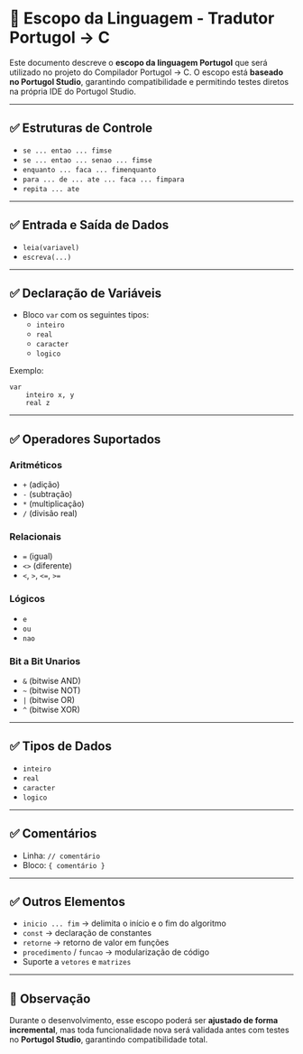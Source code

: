 # 📘 Escopo da Linguagem - Tradutor Portugol → C

Este documento descreve o **escopo da linguagem Portugol** que será utilizado no projeto do Compilador Portugol → C. O escopo está **baseado no Portugol Studio**, garantindo compatibilidade e permitindo testes diretos na própria IDE do Portugol Studio.

---

## ✅ Estruturas de Controle

- `se ... entao ... fimse`
- `se ... entao ... senao ... fimse`
- `enquanto ... faca ... fimenquanto`
- `para ... de ... ate ... faca ... fimpara`
- `repita ... ate`

---

## ✅ Entrada e Saída de Dados

- `leia(variavel)`
- `escreva(...)`

---

## ✅ Declaração de Variáveis

- Bloco `var` com os seguintes tipos:
  - `inteiro`
  - `real`
  - `caracter`
  - `logico`

Exemplo:
```portugol
var
    inteiro x, y
    real z
```

---

## ✅ Operadores Suportados

### Aritméticos
- `+` (adição)
- `-` (subtração)
- `*` (multiplicação)
- `/` (divisão real)

### Relacionais
- `=` (igual)
- `<>` (diferente)
- `<`, `>`, `<=`, `>=`

### Lógicos
- `e`
- `ou`
- `nao`

### Bit a Bit Unarios

- `&` (bitwise AND)
- `~` (bitwise NOT)
- `|` (bitwise OR)
- `^` (bitwise XOR)

---

## ✅ Tipos de Dados

- `inteiro`
- `real`
- `caracter`
- `logico`

---

## ✅ Comentários

- Linha: `// comentário`
- Bloco: `{ comentário }`

---

## ✅ Outros Elementos

- `inicio ... fim` → delimita o início e o fim do algoritmo
- `const` → declaração de constantes
- `retorne` → retorno de valor em funções
- `procedimento` / `funcao` → modularização de código
- Suporte a `vetores` e `matrizes`

---

## 🔎 Observação

Durante o desenvolvimento, esse escopo poderá ser **ajustado de forma incremental**, mas toda funcionalidade nova será validada antes com testes no **Portugol Studio**, garantindo compatibilidade total.

